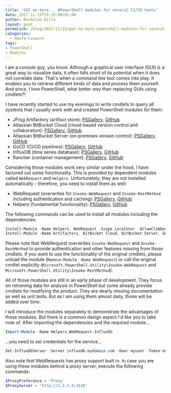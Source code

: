 ```yaml
---
title: 'GUI no more... #PowerShell modules for several CI/CD tools'
date: 2017-11-15T19:29:00+01:00
author: Nicholas Dille
layout: post
permalink: /blog/2017/11/15/gui-no-more-powershell-modules-for-several-ci-cd-tools/
categories:
  - Haufe-Lexware
tags:
- PowerShell
- Modules
---
```

I am a console guy, you know. Although a graphical user interface (GUI) is a great way to visualize data, it often falls short of its potential when it does not correlate data. That's when a command line tool comes into play. It enables you to retrieve different kinds of data and process them yourself. And since, I love PowerShell, what better way than replacing GUIs using cmdlets?!<!--more-->

I have recently started to use my evenings to write cmdlets to query all systems that I usually work with and created PowerShell modules for them:

- JFrog Artifactory (artifact store): [PSGallery](https://www.powershellgallery.com/packages/Artifactory/), [GitHub](https://github.com/nicholasdille/PowerShell-Artifactory)
- Atlassian BitBucket Cloud (cloud-based version control and collaboration): [PSGallery](https://www.powershellgallery.com/packages/BitBucketCloud/), [GitHub](https://github.com/nicholasdille/PowerShell-BitBucketCloud)
- Atlassian BitBucket Server (on-premises version control): [PSGallery](https://www.powershellgallery.com/packages/BitBucketServer/), [GitHub](https://github.com/nicholasdille/PowerShell-BitBucketServer)
- GoCD (CI/CD pipelines): [PSGallery](https://www.powershellgallery.com/packages/GoCD/), [GitHub](https://github.com/nicholasdille/PowerShell-GoCD)
- InfluxDB (time series database): [PSGallery](https://www.powershellgallery.com/packages/InfluxDb/), [GitHub](https://github.com/nicholasdille/PowerShell-InfluxDb)
- Rancher (container management): [PSGallery](https://www.powershellgallery.com/packages/Rancher/), [GitHub](https://github.com/nicholasdille/PowerShell-Rancher)

Considering those modules work very similar under the hood, I have factored out some functionality. This is provided by dependent modules called `WebRequest` and `Helpers`. Unfortunately, they are not installed automatically - therefore, you need to install them as well:

- WebRequest (overwrites for `Invoke-WebRequest` and `Invoke-RestMethod` including authentication and caching): [PSGallery](https://www.powershellgallery.com/packages/WebRequest/), [GitHub](https://github.com/nicholasdille/PowerShell-WebRequest)
- Helpers (fundamental functionality): [PSGallery](https://www.powershellgallery.com/packages/Helpers/), [GitHub](https://github.com/nicholasdille/PowerShell-Helpers)

The following commands can be used to install all modules including the dependencies:

```powershell
Install-Module -Name Helpers, WebRequest -Scope LocalUser -AllowClobber
Install-Module -Name Artifactory, BitBucket Cloud, BitBucket Server, GoCD, InfluxDB, Rancher -Scope LocalUser
```

Please note that WebRequest overwrites `Invoke-WebRequest` and `Invoke-RestMethod` to provide authentication and other features missing from those cmdlets. If you want to use the functionality of the original cmdlets, please unload the module (`Remove-Module -Name WebRequest`) or call the original cmdlet explicitly (`Microsoft.PowerShell.Utility\Invoke-WebRequest` and `Microsoft.PowerShell.Utility\Invoke-RestMethod`).

All of those modules are still in an early phase of development. They focus on retrieving data for analysis in PowerShell but some already provide cmdlets for modifying the product. They are dearly missing documentation as well as unit tests. But as I am using them almost daily, those will be added over time.

I will introduce the modules separately to demonstrate the advantages of those modules. But there is a common design aspect I'd like you to take note of. After importing the dependencies and the required module...

```powershell
Import-Module -Name Helpers,WebRequest,InfluxDb
```

...you need to set credentials for the service...

```powershell
Set-InfluxDbServer -Server influxdb.mydomain.com -User myuser -Token mytoken
```

Also note that WebRequests has proxy support built in. In case you are using these modules behind a proxy server, execute the following commands:

```powershell
$ProxyPreference = 'Proxy'
$ProxyServer = 'http://1.2.3.4:3128'
```